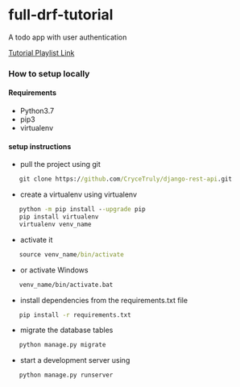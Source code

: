 # full-drf-tutorial
A todo app with user authentication

[Tutorial Playlist Link](https://www.youtube.com/watch?v=zpz5OeNKUug&list=PLx-q4INfd95FWHy9M3Gt6NkUGR2R2yqT8)


### How to setup locally
#### Requirements

- Python3.7
- pip3
- virtualenv


#### setup instructions

- pull the project using git
```cmd
   git clone https://github.com/CryceTruly/django-rest-api.git
   ```
- create   a virtualenv using virtualenv
```cmd
   python -m pip install --upgrade pip
   pip install virtualenv
   virtualenv venv_name
   ```
- activate it 
```cmd
   source venv_name/bin/activate
   ```
- or activate Windows
```cmd
   venv_name/bin/activate.bat
   ```
- install dependencies from the requirements.txt file
```cmd
   pip install -r requirements.txt
   ```

- migrate the database tables
```cmd
   python manage.py migrate
   ```
- start a development server using 
```cmd
   python manage.py runserver
   ```

